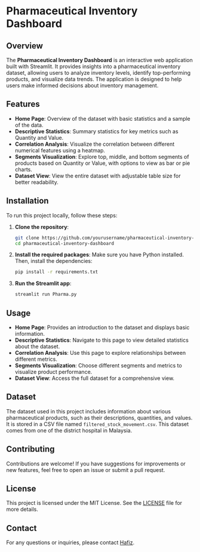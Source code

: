 # Pharmaceutical Inventory Dashboard

## Overview

The **Pharmaceutical Inventory Dashboard** is an interactive web application built with Streamlit. It provides insights into a pharmaceutical inventory dataset, allowing users to analyze inventory levels, identify top-performing products, and visualize data trends. The application is designed to help users make informed decisions about inventory management.

## Features

- **Home Page**: Overview of the dataset with basic statistics and a sample of the data.
- **Descriptive Statistics**: Summary statistics for key metrics such as Quantity and Value.
- **Correlation Analysis**: Visualize the correlation between different numerical features using a heatmap.
- **Segments Visualization**: Explore top, middle, and bottom segments of products based on Quantity or Value, with options to view as bar or pie charts.
- **Dataset View**: View the entire dataset with adjustable table size for better readability.

## Installation

To run this project locally, follow these steps:

1. **Clone the repository**:
   ```bash
   git clone https://github.com/yourusername/pharmaceutical-inventory-dashboard.git
   cd pharmaceutical-inventory-dashboard
   ```

2. **Install the required packages**:
   Make sure you have Python installed. Then, install the dependencies:
   ```bash
   pip install -r requirements.txt
   ```

3. **Run the Streamlit app**:
   ```bash
   streamlit run Pharma.py
   ```

## Usage

- **Home Page**: Provides an introduction to the dataset and displays basic information.
- **Descriptive Statistics**: Navigate to this page to view detailed statistics about the dataset.
- **Correlation Analysis**: Use this page to explore relationships between different metrics.
- **Segments Visualization**: Choose different segments and metrics to visualize product performance.
- **Dataset View**: Access the full dataset for a comprehensive view.

## Dataset

The dataset used in this project includes information about various pharmaceutical products, such as their descriptions, quantities, and values. It is stored in a CSV file named `filtered_stock_movement.csv`. This dataset comes from one of the district hospital in Malaysia.

## Contributing

Contributions are welcome! If you have suggestions for improvements or new features, feel free to open an issue or submit a pull request.

## License

This project is licensed under the MIT License. See the [LICENSE](LICENSE) file for more details.

## Contact

For any questions or inquiries, please contact [Hafiz](mailto:hafizcr716@gmail.com).
